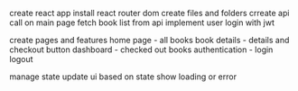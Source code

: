 create react app
install react router dom
create files and folders
crreate api call on main page
fetch book list from api
implement user login with jwt

create pages and features
home page - all books
book details - details and checkout button
dashboard - checked out books
authentication - login logout

manage state
update ui based on state
show loading or error
